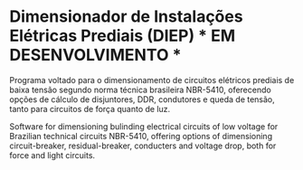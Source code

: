 # Dimensionador de Instalações Elétricas Prediais (DIEP) * EM DESENVOLVIMENTO *

Programa voltado para o dimensionamento de circuitos elétricos prediais de baixa tensão segundo norma técnica brasileira NBR-5410, oferecendo opções de cálculo de disjuntores, DDR, condutores e queda de tensão, tanto para circuitos de força quanto de luz.

Software for dimensioning bulinding electrical circuits of low voltage for Brazilian technical circuits NBR-5410, offering options of dimensioning circuit-breaker, residual-breaker, conducters and voltage drop, both for force and light circuits.
